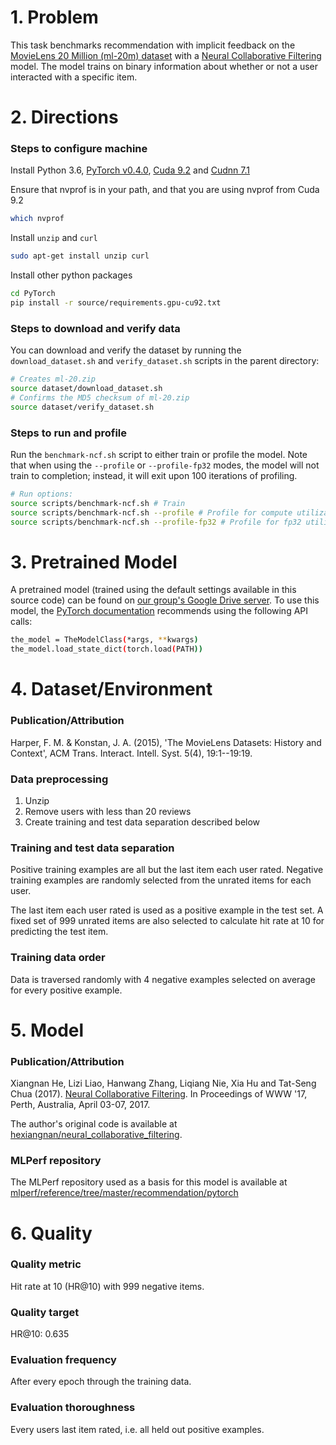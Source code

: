 # 1. Problem
This task benchmarks recommendation with implicit feedback on the [MovieLens 20 Million (ml-20m) dataset](https://grouplens.org/datasets/movielens/20m/) with a [Neural Collaborative Filtering](http://dl.acm.org/citation.cfm?id=3052569) model.
The model trains on binary information about whether or not a user interacted with a specific item.

# 2. Directions
### Steps to configure machine


Install Python 3.6, [PyTorch v0.4.0](https://github.com/pytorch/pytorch/tree/v0.4.0), [Cuda 9.2](https://developer.nvidia.com/cuda-downloads) and [Cudnn 7.1](https://developer.nvidia.com/cudnn)

Ensure that nvprof is in your path, and that you are using nvprof from Cuda 9.2
```bash
which nvprof
```


Install `unzip` and `curl`

```bash
sudo apt-get install unzip curl
```

Install other python packages

```bash
cd PyTorch
pip install -r source/requirements.gpu-cu92.txt
```

### Steps to download and verify data

You can download and verify the dataset by running the `download_dataset.sh` and `verify_dataset.sh` scripts in the parent directory:

```bash
# Creates ml-20.zip
source dataset/download_dataset.sh
# Confirms the MD5 checksum of ml-20.zip
source dataset/verify_dataset.sh
```

### Steps to run and profile


Run the `benchmark-ncf.sh` script to either train or profile the model. Note that when using the `--profile` or 
`--profile-fp32` modes, the model will not train to completion; instead, it will exit upon 100 iterations of profiling.

```bash
# Run options:
source scripts/benchmark-ncf.sh # Train
source scripts/benchmark-ncf.sh --profile # Profile for compute utilization
source scripts/benchmark-ncf.sh --profile-fp32 # Profile for fp32 utilization
```
# 3. Pretrained Model

A pretrained model (trained using the default settings available in this source code) can be found on [our group's Google Drive server](https://drive.google.com/open?id=1IaTqcCAWYhFsbvL4bnlJ2oEdGjP9OV7M).
To use this model, the [PyTorch documentation](https://pytorch.org/docs/master/notes/serialization.html) recommends 
using the following API calls:
```bash
the_model = TheModelClass(*args, **kwargs)
the_model.load_state_dict(torch.load(PATH))
```

# 4. Dataset/Environment
### Publication/Attribution
Harper, F. M. & Konstan, J. A. (2015), 'The MovieLens Datasets: History and Context', ACM Trans. Interact. Intell. Syst. 5(4), 19:1--19:19.

### Data preprocessing

1. Unzip
2. Remove users with less than 20 reviews
3. Create training and test data separation described below

### Training and test data separation
Positive training examples are all but the last item each user rated.
Negative training examples are randomly selected from the unrated items for each user.

The last item each user rated is used as a positive example in the test set.
A fixed set of 999 unrated items are also selected to calculate hit rate at 10 for predicting the test item.

### Training data order
Data is traversed randomly with 4 negative examples selected on average for every positive example.

# 5. Model
### Publication/Attribution
Xiangnan He, Lizi Liao, Hanwang Zhang, Liqiang Nie, Xia Hu and Tat-Seng Chua (2017). [Neural Collaborative Filtering](http://dl.acm.org/citation.cfm?id=3052569). In Proceedings of WWW '17, Perth, Australia, April 03-07, 2017.

The author's original code is available at [hexiangnan/neural_collaborative_filtering](https://github.com/hexiangnan/neural_collaborative_filtering).

### MLPerf repository
The MLPerf repository used as a basis for this model is available at [mlperf/reference/tree/master/recommendation/pytorch](https://github.com/mlperf/reference/tree/master/recommendation/pytorch)
# 6. Quality
### Quality metric
Hit rate at 10 (HR@10) with 999 negative items.

### Quality target
HR@10: 0.635

### Evaluation frequency
After every epoch through the training data.

### Evaluation thoroughness

Every users last item rated, i.e. all held out positive examples.
